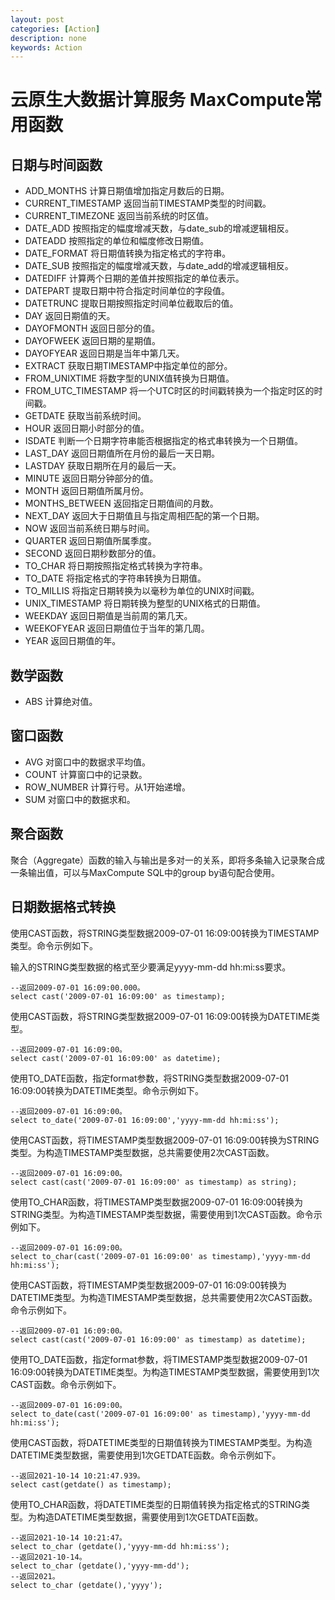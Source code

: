 ```yaml
---
layout: post
categories: [Action]
description: none
keywords: Action
---
```

# 云原生大数据计算服务 MaxCompute常用函数

## 日期与时间函数
- ADD_MONTHS 计算日期值增加指定月数后的日期。
- CURRENT_TIMESTAMP 返回当前TIMESTAMP类型的时间戳。
- CURRENT_TIMEZONE 返回当前系统的时区值。
- DATE_ADD 按照指定的幅度增减天数，与date_sub的增减逻辑相反。
- DATEADD 按照指定的单位和幅度修改日期值。
- DATE_FORMAT 将日期值转换为指定格式的字符串。
- DATE_SUB 按照指定的幅度增减天数，与date_add的增减逻辑相反。
- DATEDIFF 计算两个日期的差值并按照指定的单位表示。
- DATEPART 提取日期中符合指定时间单位的字段值。
- DATETRUNC 提取日期按照指定时间单位截取后的值。
- DAY 返回日期值的天。
- DAYOFMONTH 返回日部分的值。
- DAYOFWEEK 返回日期的星期值。
- DAYOFYEAR 返回日期是当年中第几天。
- EXTRACT 获取日期TIMESTAMP中指定单位的部分。
- FROM_UNIXTIME 将数字型的UNIX值转换为日期值。
- FROM_UTC_TIMESTAMP 将一个UTC时区的时间戳转换为一个指定时区的时间戳。
- GETDATE 获取当前系统时间。
- HOUR 返回日期小时部分的值。
- ISDATE 判断一个日期字符串能否根据指定的格式串转换为一个日期值。
- LAST_DAY 返回日期值所在月份的最后一天日期。
- LASTDAY 获取日期所在月的最后一天。
- MINUTE 返回日期分钟部分的值。
- MONTH 返回日期值所属月份。
- MONTHS_BETWEEN 返回指定日期值间的月数。
- NEXT_DAY 返回大于日期值且与指定周相匹配的第一个日期。
- NOW 返回当前系统日期与时间。
- QUARTER 返回日期值所属季度。
- SECOND 返回日期秒数部分的值。
- TO_CHAR 将日期按照指定格式转换为字符串。
- TO_DATE 将指定格式的字符串转换为日期值。
- TO_MILLIS 将指定日期转换为以毫秒为单位的UNIX时间戳。
- UNIX_TIMESTAMP 将日期转换为整型的UNIX格式的日期值。
- WEEKDAY 返回日期值是当前周的第几天。
- WEEKOFYEAR 返回日期值位于当年的第几周。
- YEAR 返回日期值的年。

## 数学函数
- ABS 计算绝对值。

## 窗口函数
- AVG 对窗口中的数据求平均值。
- COUNT 计算窗口中的记录数。
- ROW_NUMBER 计算行号。从1开始递增。
- SUM 对窗口中的数据求和。

## 聚合函数
聚合（Aggregate）函数的输入与输出是多对一的关系，即将多条输入记录聚合成一条输出值，可以与MaxCompute SQL中的group by语句配合使用。

## 日期数据格式转换
使用CAST函数，将STRING类型数据2009-07-01 16:09:00转换为TIMESTAMP类型。命令示例如下。

输入的STRING类型数据的格式至少要满足yyyy-mm-dd hh:mi:ss要求。
```
--返回2009-07-01 16:09:00.000。
select cast('2009-07-01 16:09:00' as timestamp);
```
使用CAST函数，将STRING类型数据2009-07-01 16:09:00转换为DATETIME类型。
```
--返回2009-07-01 16:09:00。
select cast('2009-07-01 16:09:00' as datetime);
```
使用TO_DATE函数，指定format参数，将STRING类型数据2009-07-01 16:09:00转换为DATETIME类型。命令示例如下。
```
--返回2009-07-01 16:09:00。
select to_date('2009-07-01 16:09:00','yyyy-mm-dd hh:mi:ss');
```

使用CAST函数，将TIMESTAMP类型数据2009-07-01 16:09:00转换为STRING类型。为构造TIMESTAMP类型数据，总共需要使用2次CAST函数。
```
--返回2009-07-01 16:09:00。
select cast(cast('2009-07-01 16:09:00' as timestamp) as string);
```
使用TO_CHAR函数，将TIMESTAMP类型数据2009-07-01 16:09:00转换为STRING类型。为构造TIMESTAMP类型数据，需要使用到1次CAST函数。命令示例如下。
```
--返回2009-07-01 16:09:00。
select to_char(cast('2009-07-01 16:09:00' as timestamp),'yyyy-mm-dd hh:mi:ss');
```
使用CAST函数，将TIMESTAMP类型数据2009-07-01 16:09:00转换为DATETIME类型。为构造TIMESTAMP类型数据，总共需要使用2次CAST函数。命令示例如下。
```
--返回2009-07-01 16:09:00。
select cast(cast('2009-07-01 16:09:00' as timestamp) as datetime);
```
使用TO_DATE函数，指定format参数，将TIMESTAMP类型数据2009-07-01 16:09:00转换为DATETIME类型。为构造TIMESTAMP类型数据，需要使用到1次CAST函数。命令示例如下。
```
--返回2009-07-01 16:09:00。
select to_date(cast('2009-07-01 16:09:00' as timestamp),'yyyy-mm-dd hh:mi:ss');
```
使用CAST函数，将DATETIME类型的日期值转换为TIMESTAMP类型。为构造DATETIME类型数据，需要使用到1次GETDATE函数。命令示例如下。
```
--返回2021-10-14 10:21:47.939。
select cast(getdate() as timestamp);
```
使用TO_CHAR函数，将DATETIME类型的日期值转换为指定格式的STRING类型。为构造DATETIME类型数据，需要使用到1次GETDATE函数。
```
--返回2021-10-14 10:21:47。
select to_char (getdate(),'yyyy-mm-dd hh:mi:ss');
--返回2021-10-14。
select to_char (getdate(),'yyyy-mm-dd');
--返回2021。
select to_char (getdate(),'yyyy');
```